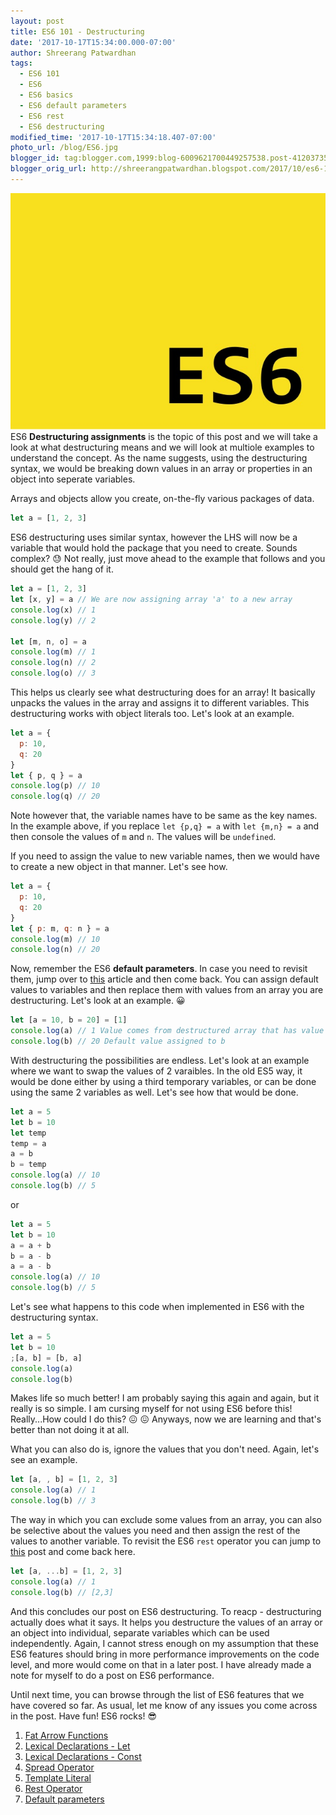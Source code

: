 ```yaml
---
layout: post
title: ES6 101 - Destructuring
date: '2017-10-17T15:34:00.000-07:00'
author: Shreerang Patwardhan
tags:
  - ES6 101
  - ES6
  - ES6 basics
  - ES6 default parameters
  - ES6 rest
  - ES6 destructuring
modified_time: '2017-10-17T15:34:18.407-07:00'
photo_url: /blog/ES6.jpg
blogger_id: tag:blogger.com,1999:blog-6009621700449257538.post-4120373506975816327
blogger_orig_url: http://shreerangpatwardhan.blogspot.com/2017/10/es6-101-destructuring.html
---
```


![ES6 Banner image](/blog/ES6.jpg)
ES6 **Destructuring assignments** is the topic of this post and we will take a look at what destructuring means and we will look at multiole examples to understand the concept. As the name suggests, using the destructuring syntax, we would be breaking down values in an array or properties in an object into seperate variables.

Arrays and objects allow you create, on-the-fly various packages of data.

```javascript
let a = [1, 2, 3]
```

ES6 destructuring uses similar syntax, however the LHS will now be a variable that would hold the package that you need to create. Sounds complex? &#128531; Not really, just move ahead to the example that follows and you should get the hang of it.

```javascript
let a = [1, 2, 3]
let [x, y] = a // We are now assigning array 'a' to a new array
console.log(x) // 1
console.log(y) // 2

let [m, n, o] = a
console.log(m) // 1
console.log(n) // 2
console.log(o) // 3
```

This helps us clearly see what destructuring does for an array! It basically unpacks the values in the array and assigns it to different variables. This destructuring works with object literals too. Let's look at an example.

```javascript
let a = {
  p: 10,
  q: 20
}
let { p, q } = a
console.log(p) // 10
console.log(q) // 20
```

Note however that, the variable names have to be same as the key names. In the example above, if you replace `let {p,q} = a` with `let {m,n} = a` and then console the values of `m` and `n`. The values will be `undefined`.

If you need to assign the value to new variable names, then we would have to create a new object in that manner. Let's see how.

```javascript
let a = {
  p: 10,
  q: 20
}
let { p: m, q: n } = a
console.log(m) // 10
console.log(n) // 20
```

Now, remember the ES6 **default parameters**. In case you need to revisit them, jump over to [this](https://shreerangpatwardhan.blogspot.com/2017/10/es6-101-default-parameters.html) article and then come back. You can assign default values to variables and then replace them with values from an array you are destructuring. Let's look at an example. &#128512;

```javascript
let [a = 10, b = 20] = [1]
console.log(a) // 1 Value comes from destructured array that has value 1
console.log(b) // 20 Default value assigned to b
```

With destructuring the possibilities are endless. Let's look at an example where we want to swap the values of 2 varaibles. In the old ES5 way, it would be done either by using a third temporary variables, or can be done using the same 2 variables as well. Let's see how that would be done.

```javascript
let a = 5
let b = 10
let temp
temp = a
a = b
b = temp
console.log(a) // 10
console.log(b) // 5
```

or

```javascript
let a = 5
let b = 10
a = a + b
b = a - b
a = a - b
console.log(a) // 10
console.log(b) // 5
```

Let's see what happens to this code when implemented in ES6 with the destructuring syntax.

```javascript
let a = 5
let b = 10
;[a, b] = [b, a]
console.log(a)
console.log(b)
```

Makes life so much better! I am probably saying this again and again, but it really is so simple. I am cursing myself for not using ES6 before this! Really...How could I do this? &#128534; &#128534; Anyways, now we are learning and that's better than not doing it at all.

What you can also do is, ignore the values that you don't need. Again, let's see an example.

```javascript
let [a, , b] = [1, 2, 3]
console.log(a) // 1
console.log(b) // 3
```

The way in which you can exclude some values from an array, you can also be selective about the values you need and then assign the rest of the values to another variable. To revisit the ES6 `rest` operator you can jump to [this](https://shreerangpatwardhan.blogspot.com/2017/10/es6-rest-operator.html) post and come back here.

```javascript
let [a, ...b] = [1, 2, 3]
console.log(a) // 1
console.log(b) // [2,3]
```

And this concludes our post on ES6 destructuring. To reacp - destructuring actually does what it says. It helps you destructure the values of an array or an object into individual, separate variables which can be used independently. Again, I cannot stress enough on my assumption that these ES6 features should bring in more performance improvements on the code level, and more would come on that in a later post. I have already made a note for myself to do a post on ES6 performance.

Until next time, you can browse through the list of ES6 features that we have covered so far. As usual, let me know of any issues you come across in the post. Have fun! ES6 rocks! &#128526;

1. [Fat Arrow Functions](https://theuidev.github.io/es6-fat-arrow-functions/)
2. [Lexical Declarations - Let](https://theuidev.github.io/es6-101-lexical-declarations-let/)
3. [Lexical Declarations - Const](https://theuidev.github.io/es6-101-lexical-declarations-const/)
4. [Spread Operator](https://theuidev.github.io/es6-101-spread-operator/)
5. [Template Literal](https://theuidev.github.io/es6-template-literals/)
6. [Rest Operator](https://theuidev.github.io/es6-rest-operator/)
7. [Default parameters](https://theuidev.github.io/es6-101-default-parameters/)
